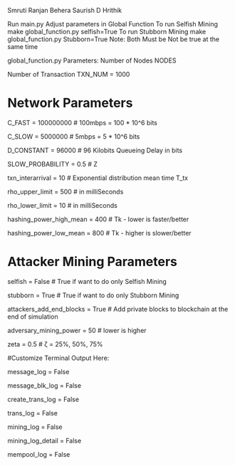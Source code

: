 
Smruti Ranjan Behera 
Saurish D
Hrithik

Run main.py
Adjust parameters in Global Function
To run Selfish Mining make global_function.py selfish=True
To run Stubborn Mining make global_function.py Stubborn=True
Note: Both Must be Not be true at the same time

global_function.py Parameters:
Number of Nodes
NODES 

Number of Transaction
TXN_NUM = 1000

# Network Parameters

C_FAST = 100000000  # 100mbps = 100 * 10^6 bits 

C_SLOW = 5000000  # 5mbps = 5 * 10^6 bits

D_CONSTANT = 96000  # 96 Kilobits Queueing Delay in bits

SLOW_PROBABILITY = 0.5  # Z

txn_interarrival = 10  # Exponential distribution mean time T_tx

rho_upper_limit = 500  # in milliSeconds

rho_lower_limit = 10  # in milliSeconds

hashing_power_high_mean = 400  # Tk - lower is faster/better

hashing_power_low_mean = 800  # Tk - higher is slower/better

# Attacker Mining Parameters
selfish = False  # True if want to do only Selfish Mining

stubborn = True  # True if want to do only Stubborn Mining

attackers_add_end_blocks = True  # Add private blocks to blockchain at the end of simulation

adversary_mining_power = 50  # lower is higher

zeta = 0.5  # ζ = 25%, 50%, 75%

#Customize Terminal Output Here:

message_log = False

message_blk_log = False

create_trans_log = False

trans_log = False

mining_log = False

mining_log_detail = False

mempool_log = False


